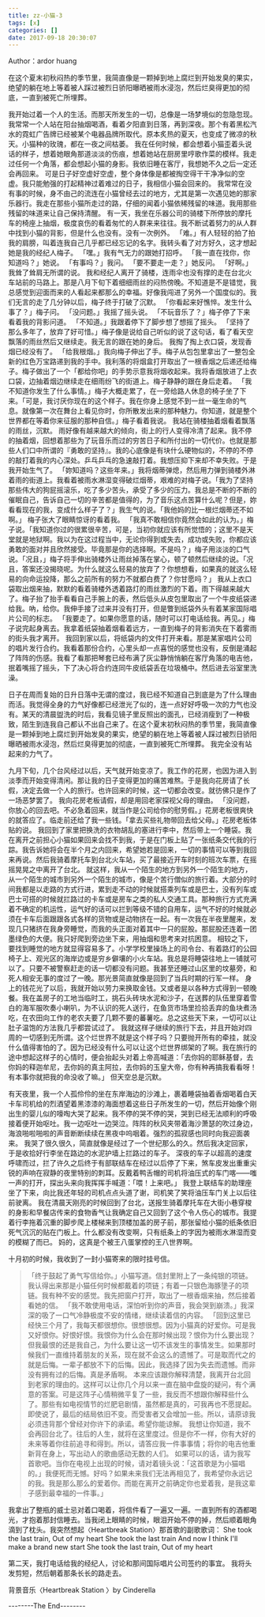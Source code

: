 ```yaml
---
title: zz-小猫-3
tags: [x]
categories: []
date: 2017-09-18 20:30:07
---
```

<!-- {% aplayer "HeartbreakStation" "Cinderella"  "http://img.staryu.cn/Cinderella%20-%20Heartbreak%20Station.mp3" [ autoplay ] %} -->
Author：ardor huang

在这个夏末初秋闷热的季节里，我简直像是一颗掉到地上腐烂到开始发臭的果实，绝望的躺在地上等着被人踩过被烈日骄阳曝晒被雨水浸泡，然后烂臭得更加的彻底，一直到被死亡所埋葬。

<!-- truncate -->

我开始过着一个人的生活。而那天所发生的一切，总像是一场梦境似的忽隐忽现。
我常常一个人站在阳台抽烟喝酒，看着夕阳直到日落，再到深夜。那个有着黑松汽水的霓虹广告牌已经被某个电器品牌所取代。原本炙热的夏天，也变成了微凉的秋天。小猫种的玫瑰，都在一夜之间枯萎。
我在任何时候，都会想着小猫歪着头说话的样子，想着她眼角那道淡淡的伤痕，想着她站在厨房里哼歌作菜的模样。我走过任何一个角落，都会想起小猫的身影。我依旧睡在客厅，我想她不久之后一定还会再回来。
可是日子好空虚好空虚，整个身体像是都被掏空得干干净净似的空虚。我只能勉强的打起精神过着难过的日子，我相信小猫会回来的。
我常常在没有事的时候，身不由己的流连在小猫曾经去过的地方，尤其是第一次遇见她的那家乐器行。我走在那些小猫所走过的路，仔细的闻着小猫依稀残留的味道。我用那些残留的味道来让自己保持清醒。
有一天，我坐在乐器公司的骑楼下所停放的摩托车的椅座上抽烟，极度哀伤的看着匆忙的人群来来往往。我不断试着努力的从人群中找到小猫的背影，但是什么也没有。没有一次例外。
「难。」有人轻轻的拍了拍我的肩膀，叫着连我自己几乎都已经忘记的名字。我转头看了对方好久，这才想起她是我的经纪人梅子。
「嘿。」我有气无力的跟她打招呼。
「我一直在找你，你知道吗？」她说。
「有事吗？」我问。
「要不要走一走？」她反问。
「好啊。」我耸了耸肩无所谓的说。
我和经纪人离开了骑楼，连雨伞也没有撑的走在台北火车站前的马路上。那是八月下旬下着细细雨丝的闷热傍晚。不知道是不是错觉，我总感觉到迎面而来的人看起来都那么的幸福。好像我闯进了另外一个国度似的。我们无言的走了几分钟以后，梅子终于打破了沉默。
「你看起来好憔悴。发生什么事了？」梅子问。
「没问题。」我摇了摇头说。
「不玩音乐了？」梅子停了下来看着我的背影问道。
「不知道。」我跟着停下了脚步想了想摇了摇头。
「坚持了那么多年了，放弃了好可惜。」梅子像是说给自己听似的说了这句话，看了看天空飘落的雨丝然后又继续走。我无言的跟在她的身后。
我掏了掏上衣口袋，发现香烟已经没有了。
「给我根烟。」我向梅子伸出了手。梅子从包包里拿出了一整包全新的红色万宝路递到我的手中。我利落的将烟盒打开取出了一根香烟之后递还给梅子。梅子做出了一个「都给你吧」的手势示意我将烟收起来。我将香烟放进了上衣口袋，边抽着烟边继续走在细雨纷飞的街道上。梅子静静的跟在身后走着。
「我不知道你发生了什么事情。」梅子大概走累了，在一旁给路人休息的椅子坐了下来。「可是，我讨厌你现在的这个样子。我在你身上感觉不到一丝一毫生命的气息。就像第一次在舞台上看见你时，你所散发出来的那种魅力。你知道，就是整个世界都在等着你来征服的那种自信。」梅子看着我说。
我站在骑楼抽着烟看着飘落的雨丝，沉默。
雨好像有越来越大的倾向，街上的行人变得冷清了起来。我不停的抽着烟，回想着那些为了玩音乐而过的穷苦日子和所付出的一切代价。也就是那些人们口中所谓的『勇敢的坚持』。我的心底像是有块什么硬物似的，不停的不停的敲打着我的内心深处。乒乓乒乓的急速敲打着。我想压抑下来却不幸失败。于是我开始生气了。
「妳知道吗？这些年来。」我将烟蒂弹熄，然后用力弹到骑楼外淋着雨的街道上。我看着被雨水淋湿变得破烂烟蒂，艰难的对梅子说。「我为了坚持那些伟大的狗屁摇滚乐，吃了多少苦头，承受了多少的压力。我总是不断的不断的催眠自己，告诉自己一切的辛苦都是值得的，为了音乐这点苦算什么呢？但是，妳看看现在的我，变成什么样子了？」我生气的说。「我他妈的比一根烂烟蒂还不如啊。」
梅子张大了眼睛惊讶的看着我。
「我真不敢相信你竟然会如此的认为。」梅子说。「我知道你过的很累很辛苦，可是，当初你就应该有所觉悟的；这里不是天堂就是地狱啊。我以为在这过程当中，无论你得到或失去，成功或失败，你都应该勇敢的面对并且欣然接受。毕竟那是你的选择啊。不是吗？」梅子用淡淡的口气说。「况且，」梅子将手伸出骑楼外让雨丝掉落在掌心，顿了顿然后继续的说。「况且，答案还没揭晓呢。为什么就这么轻易的放弃了？你想想看，如果真的就这么轻易的向命运投降，那么之前所有的努力不就都白费了？你甘愿吗？」
我从上衣口袋取出烟来抽，默默的看着骑楼外透着路灯的雨丝激烈的下着。雨下得越来越大了。梅子抬了抬手看看自己手腕上的表，然后低头从皮包里取出了一个牛皮纸袋递给我。吶，给你。我伸手接了过来并没有打开，但是瞥到纸袋外头有着某家国际唱片公司的标志。
「我要走了。如果你愿意的话，随时可以打电话给我。再见。」梅子说完起身离去。我拿着纸袋抽着烟看着远方，一直到梅子的背影消失在下着雾雨的街头我才离开。
我回到家以后，将纸袋内的文件打开来看。那是某家唱片公司的唱片发行合约。我看着那份合约，心里头却一点喜悦的感觉也没有，反倒是涌起了阵阵的伤感。我看了看那把琴套已经布满了灰尘静悄悄躺在客厅角落的电吉他，抿着嘴摇了摇头，下了决心将合约连同牛皮纸袋丢在垃圾桶中。然后进去浴室里洗澡。


日子在周而复始的日升日落中无谓的度过，我已经不知道自己到底是为了什么理由而活。我觉得全身的力气好像都已经泄光了似的，连一点好好呼吸一次的力气也没有。某天的清晨盥洗的时后，我看见镜子里反照出的面孔，已经消瘦到了一种极致，陌生到连我自己都认不出自己来了。在这个夏末初秋闷热的季节里，我简直像是一颗掉到地上腐烂到开始发臭的果实，绝望的躺在地上等着被人踩过被烈日骄阳曝晒被雨水浸泡，然后烂臭得更加的彻底，一直到被死亡所埋葬。
我完全没有站起来的力气了。


九月下旬，几个台风经过以后，天气就开始变凉了。我工作的花房，也因为进入到淡季而开始变得清闲。那让我的日子变得更加的痛苦难熬。于是我向花房请了长假，决定去做一个人的旅行。也许回来的时候，这一切都会改变。就彷佛只是作了一场恶梦罢了。
我向花房老板请假，却是用回老家探视父母的理由。
「没问题，你放心的回去吧。不必急着回来，就当作是公司给你的慰劳假。」花房老板很爽快的就答应了。临走前还给了我一些钱。「拿去买些礼物带回去给父母。」花房老板体贴的说。
我回到了家里把换洗的衣物胡乱的塞进行李中，然后带上一个睡袋。我在离开之前担心小猫如果回来会找不到我，于是在门板上贴了一张纸条交代我的行踪。我告诉她将会在半个月之内回来，希望她若是回来，一切的事情可以等到我回来再说。然后我骑着摩托车到台北火车站，买了最接近开车时刻的班次车票，在摇摇晃晃之中离开了台北。
就这样，我从一个陌生的地方到另外一个陌生的地方，从一个陌生的城市到另外一个陌生的城市，像是个苦行僧似的旅行着。大部分的时间我都是以走路的方式行进，累到走不动的时候就搭乘列车或是巴士，没有列车或巴士可搭的时候就拦路过的卡车或是房车之类的私人交通工具。那种旅行方式充满着不确定的机运性，运气好的话可以拦到等级不错的自用车，运气不好的时候就必须在卡车后面跟跟各式各样的货物或是动物挤在一起。有一次我在半夜里醒来，发现几只猪挤在我身旁睡觉，而我的头正面对着其中一只的屁股。那屁股还连着一团墨绿色的大便。我只好爬到旁边坐下来，用抽烟和思考来对抗困意。
相较之下，要找到睡觉的地方就显得容易多了。小学学校里操场上的司令台、有着路灯的公园椅子上、观光区的海岸边或是穷乡僻壤的小火车站。我总是将睡袋往地上一铺就可以了。只要不被警察赶走的话一切都没有问题。我甚至还睡过山区里的坟墓旁，和死人相安无事的度过了一晚。那光景简直就像是回到了当兵时期的行军一样。
身上的钱花光了以后，我就开始以劳力来换取金钱。又或者是以各种方式得到一顿晚餐。我在盖房子的工地当临时工，挑石头砖块水泥和沙子，在送葬的队伍里穿着雪白的海军服吹奏小喇叭，为不认识的死人送行，在鱼货市场里捡拾丢弃的鱼块煮汤吃，在农田向工作的老农夫要了几颗不要的蕃薯吃。总之这些天下来，一切可以让肚子温饱的方法我几乎都尝试过了。
我就这样子继续的旅行下去，并且开始对四周的一切感到无所谓。这个烂世界不就是这个样子吗？只要抛开所有的牵挂，就没什么值得害怕的了。因为已经没有什么可以让这个烂世界绑架的了啊。我在旅行的途中想起这样子的心情时，便会抬起头对着上帝高喊道：「去你妈的耶稣基督，去你妈的释迦牟尼，去你妈的真主阿拉，去你妈的玉皇大帝，你有种再搞我看看呀！有本事你就把我的命没收了嘛。」
但天空总是沉默。


有天夜里，我一个人孤伶伶的坐在东岸海边的沙滩上，裹着睡袋抽着香烟喝着白天卡车司机给的烈酒望着黑漆漆的海面想着这些日子所发生的一切，然后开始像个刚出生的婴儿似的嚎啕大哭了起来。我不停的哭不停的哭，哭到已经无法顺利的呼吸接着便开始呕吐。我一边呕吐一边哭泣。阵阵的秋风夹带着海沙萧瑟的吹过身边，海浪啪啦啪啦的声音断断续续在黑夜中呜咽着。强烈的孤寂感也同时向我迎面袭来。
我哭了很久很久，简直就像是经过了一个世纪那么的久。然后我决定回家，于是收拾好行李坐在路边的水泥护墙上拦路过的车子。
深夜的车子以超高的速度呼啸而过，拦了许久之后终于有部联结车在经过以后停了下来，煞车皮发出重重尖锐的声响在寂静的夜里特别的刺耳。反戴着鸭舌帽的司机将油压式的车门喀——嗤一声的打开，探出头来向我挥挥手喊道：「喂！上来吧。」
我登上联结车的助理座坐了下来，向比我还年轻的司机点点头道了谢，司机笑了笑将油压车门关上以后往前驶离。
我在清晨天刚亮的时候回到了台北，送报生骑着摩托车在大街小巷穿梭的身影和早餐店传来的食物香气让我确定自己又回到了这个令人伤心的城市。我提着行李拖着沉重的脚步爬上楼梯来到顶楼加盖的房子前，那张留给小猫的纸条依旧死气沉沉的贴在门板上。什么都没有改变啊，只有纸条上的字因为被雨水淋湿而变的模糊了而已。
妈的，这真是个被王八蛋掌控的王八世界啊。


十月初的时候，我收到了一封小猫寄来的限时挂号信。

>「终于鼓起了勇气写信给你。」小猫写道。信封里附上了一条纯银的项链。我认得出来那是小猫任何时候都戴着的项链；有着一只银色海豚墬子的项链。我有种不安的感觉。我先把窗户打开，取出了一根香烟来抽，然后接着看她的信。
>「我不敢使用电话，深怕听到你的声音，我会哭到崩溃。」我深深的吸了一口气冷静极度不安的情绪，继续读着信的内容。
>「回到这里已经快三个月了，我每天都很想你。很想很想。因为小猫真的好爱你。可是我又好恨你。好恨好恨。我恨你为什么会在那时候出现？恨你为什么要出现？但我最恨的还是我自己，为什么要让这一切不该发生的事情发生。如果那时候我们一直维持着朋友的关系，现在就不会这么的遗憾了。可是取而代之的就是后悔。一辈子都放不下的后悔。因此，我选择了因为失去而遗憾。而非没有拥有过的后悔。真是矛盾啊。
>本来应该跟你解释清楚，我离开台北回到老家的理由的。这样可以让你几个月以来一直在脑中盘旋的疑问，有个满意的答案。可是这阵子心情稍微平复了一些，我反而不想跟你解释些什么了。那些有如电视情节的烂肥皂剧情，虽然都是真的，可我再也不愿提起。即使说了，最后的结局依旧不变。而受害者又会增加一些。所以，请原谅我必须违背那个曾经对你许下的承诺。希望你能谅解。
>我想让你知道，我不会再回台北了。往后的人生，就将在这里度过。但是你不一样，你有大好的未来等着你往前追寻和得到。所以，请答应我一件事事情；将你的电吉他重新背在身上，写出动人的歌曲感动无数的人们。
>如果可以的话，请为我写首歌吧。当你在电视上出现的时候，请对着镜头说：「这首歌是为小猫唱的。」我便死而无憾。好吗？如果未来我们无法再相见了，我希望你永远记的我。我是那么那么的爱着你。而能在离开之前确定你也爱着我，是我这辈子感到最幸福的一件事。」

我拿出了整瓶的威士忌对着口喝着，将信件看了一遍又一遍。一直到所有的酒都喝光，才抱着那封信睡去。当我闭上眼睛的时候，眼泪开始不停的掉，然后顺着眼角滴到了枕头。我突然想起〈Heartbreak Station〉那首歌的副歌歌词：
She took the last train, Out of my heart
She took the last train
And now I think I'll make a brand new start
She took the last train, Out of my heart

第二天，我打电话给我的经纪人，讨论和那间国际唱片公司签约的事宜。
我将头发剪短，然后朝着那条长长的路走去。


背景音乐〈Heartbreak Station 〉by Cinderella

--------The End--------
